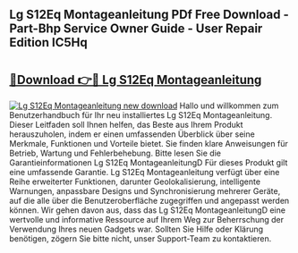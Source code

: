 ## Lg S12Eq Montageanleitung PDf Free Download - Part-Bhp Service Owner Guide - User Repair Edition IC5Hq

# <h2><a href="http://df7zz6.blite.top/?on=Lg+S12Eq+Montageanleitung">🔗Download 👉🔴 Lg S12Eq Montageanleitung</a></h2>

[![Lg S12Eq Montageanleitung new download](https://i.imgur.com/lujVjoI.png)](http://df7zz6.blite.top/?on=Lg+S12Eq+Montageanleitung)
Hallo und willkommen zum Benutzerhandbuch für Ihr neu installiertes Lg S12Eq Montageanleitung. Dieser Leitfaden soll Ihnen helfen, das Beste aus Ihrem Produkt herauszuholen, indem er einen umfassenden Überblick über seine Merkmale, Funktionen und Vorteile bietet. Sie finden klare Anweisungen für Betrieb, Wartung und Fehlerbehebung. Bitte lesen Sie die Garantieinformationen Lg S12Eq MontageanleitungD Für dieses Produkt gilt eine umfassende Garantie. Lg S12Eq Montageanleitung verfügt über eine Reihe erweiterter Funktionen, darunter Geolokalisierung, intelligente Warnungen, anpassbare Designs und Synchronisierung mehrerer Geräte, auf die alle über die Benutzeroberfläche zugegriffen und angepasst werden können. Wir gehen davon aus, dass das Lg S12Eq MontageanleitungD eine wertvolle und informative Ressource auf Ihrem Weg zur Beherrschung der Verwendung Ihres neuen Gadgets war. Sollten Sie Hilfe oder Klärung benötigen, zögern Sie bitte nicht, unser Support-Team zu kontaktieren.
